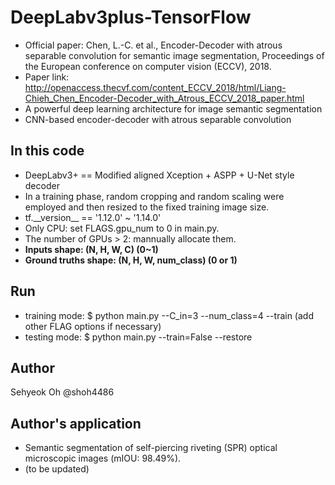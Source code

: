 # DeepLabv3plus-TensorFlow
- Official paper: Chen, L.-C. et al., Encoder-Decoder with atrous separable convolution for semantic image segmentation, Proceedings of the European conference on computer vision (ECCV), 2018.
- Paper link: http://openaccess.thecvf.com/content_ECCV_2018/html/Liang-Chieh_Chen_Encoder-Decoder_with_Atrous_ECCV_2018_paper.html
- A powerful deep learning architecture for image semantic segmentation
- CNN-based encoder-decoder with atrous separable convolution
## In this code
- DeepLabv3+ == Modified aligned Xception + ASPP + U-Net style decoder
- In a training phase, random cropping and random scaling were employed and then resized to the fixed training image size.
- tf.\_\_version\_\_ == '1.12.0' ~ '1.14.0'
- Only CPU: set FLAGS.gpu_num to 0 in main.py.
- The number of GPUs > 2: mannually allocate them.
- **Inputs shape: (N, H, W, C) (0~1)**
- **Ground truths shape: (N, H, W, num_class) (0 or 1)**
## Run
- training mode: $ python main.py --C_in=3 --num_class=4 --train (add other FLAG options if necessary)
- testing mode: $ python main.py --train=False --restore
## Author
Sehyeok Oh @shoh4486
## Author's application
- Semantic segmentation of self-piercing riveting (SPR) optical microscopic images (mIOU: 98.49%).
- (to be updated)

